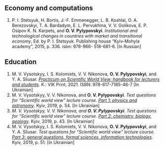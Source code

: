 ## Economy and computations

1. P. I. Stetsyuk, H. Bortis, J.-F. Emmenegger, L. B. Koshlai, O. A. Berezovskyi, T. A. Bardadym, E. L. Pervukhina, V. V. Golikova, E. P. Osipov K. N. Karpets, and **O. V. Pylypovskyi**. _Institutional and technological changes in countries with market and transitional economy_, Ed. by P. I. Stetsyuk. Publishing house “Kyiv-Mohyla academy”, 2015, p. 336. isbn: 978-966-
518-681-6. [In Russian]

## Education

1. M. V. Vysotskyy, I. S. Kolomiets, V. V. Nikonova, **O. V. Pylypovskyi**, and Y. A. Sliusar. [_Practicum on Scientific World View: handbook for lecturers and students_](/files/teach/sci-view-book.pdf). K.: VIK Print, 2021. ISBN: 978-617-7185-46-7  [In Ukrainian]
1. M. V. Vysotskyy, V. V. Nikonova, and **O. V. Pylypovskyi**. _Test questions for “Scientific world view” lecture course. [Part 1: physics and astronomy](/files/teach/questionary_part1.pdf)_. Kyiv, 2019, p. 54. [In Ukrainian]
1. _M. V. Vysotskyy, V. V. Nikonova, and **O. V. Pylypovskyi**. Test questions for “Scientific world view” lecture course. [Part 2: chemistry, biology, geology](/files/teach/questionary_part2.pdf)_. Kyiv, 2019, p. 43. [In Ukrainian]
1. M. V. Vysotskyy, I. S. Kolomiets, V. V. Nikonova, **O. V. Pylypovskyi**, and Y. A. Sliusar. _Test questions for “Scientific world view” lecture course. [Part 3: general questions, formal sciences, information technologies](/files/teach/questionary_part3.pdf)_. Kyiv, 2019, p. 51. [In Ukrainian]
